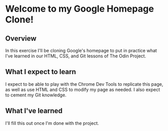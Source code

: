 # Welcome to my Google Homepage Clone!
## Overview
In this exercise I'll be cloning Google's homepage to put in practice what I've learned in our HTML, CSS, and Git lessons of The Odin Project.
## What I expect to learn
I expect to be able to play with the Chrome Dev Tools to replicate this page, as well as use HTML and CSS to modify my page as needed. I also expect to cement my Git knowledge.
## What I've learned
I'll fill this out once I'm done with the project.
